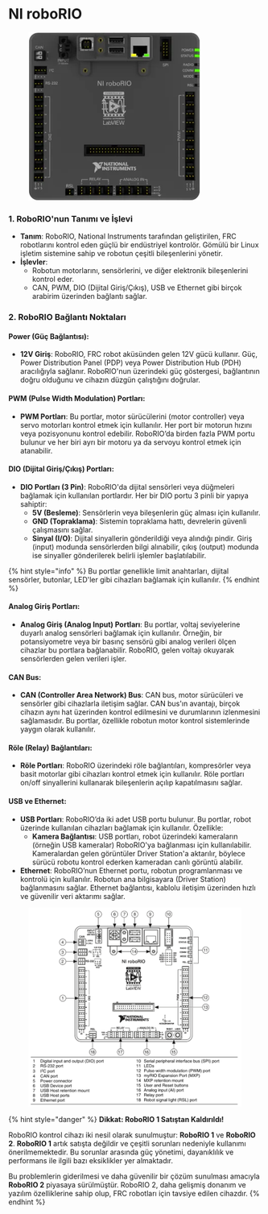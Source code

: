 # NI roboRIO

<div align="left">

<figure><img src="../../.gitbook/assets/image.png" alt=""><figcaption></figcaption></figure>

</div>

### 1. **RoboRIO'nun Tanımı ve İşlevi**

* **Tanım**: RoboRIO, National Instruments tarafından geliştirilen, FRC robotlarını kontrol eden güçlü bir endüstriyel kontrolör. Gömülü bir Linux işletim sistemine sahip ve robotun çeşitli bileşenlerini yönetir.
* **İşlevler**:
  * Robotun motorlarını, sensörlerini, ve diğer elektronik bileşenlerini kontrol eder.
  * CAN, PWM, DIO (Dijital Giriş/Çıkış), USB ve Ethernet gibi birçok arabirim üzerinden bağlantı sağlar.

### 2. **RoboRIO Bağlantı Noktaları**

#### **Power (Güç Bağlantısı):**

* **12V Giriş**: RoboRIO, FRC robot aküsünden gelen 12V gücü kullanır. Güç, Power Distribution Panel (PDP) veya Power Distribution Hub (PDH) aracılığıyla sağlanır. RoboRIO'nun üzerindeki güç göstergesi, bağlantının doğru olduğunu ve cihazın düzgün çalıştığını doğrular.

#### **PWM (Pulse Width Modulation) Portları:**

* **PWM Portları**: Bu portlar, motor sürücülerini (motor controller) veya servo motorları kontrol etmek için kullanılır. Her port bir motorun hızını veya pozisyonunu kontrol edebilir. RoboRIO’da birden fazla PWM portu bulunur ve her biri ayrı bir motoru ya da servoyu kontrol etmek için atanabilir.

#### **DIO (Dijital Giriş/Çıkış) Portları:**

* **DIO Portları (3 Pin)**: RoboRIO'da dijital sensörleri veya düğmeleri bağlamak için kullanılan portlardır. Her bir DIO portu 3 pinli bir yapıya sahiptir:
  * **5V (Besleme)**: Sensörlerin veya bileşenlerin güç alması için kullanılır.
  * **GND (Topraklama)**: Sistemin topraklama hattı, devrelerin güvenli çalışmasını sağlar.
  * **Sinyal (I/O)**: Dijital sinyallerin gönderildiği veya alındığı pindir. Giriş (input) modunda sensörlerden bilgi alınabilir, çıkış (output) modunda ise sinyaller gönderilerek belirli işlemler başlatılabilir.

{% hint style="info" %}
Bu portlar genellikle limit anahtarları, dijital sensörler, butonlar, LED'ler gibi cihazları bağlamak için kullanılır.
{% endhint %}

#### **Analog Giriş Portları:**

* **Analog Giriş (Analog Input) Portları**: Bu portlar, voltaj seviyelerine duyarlı analog sensörleri bağlamak için kullanılır. Örneğin, bir potansiyometre veya bir basınç sensörü gibi analog verileri ölçen cihazlar bu portlara bağlanabilir. RoboRIO, gelen voltajı okuyarak sensörlerden gelen verileri işler.

#### **CAN Bus:**

* **CAN (Controller Area Network) Bus**: CAN bus, motor sürücüleri ve sensörler gibi cihazlarla iletişim sağlar. CAN bus'ın avantajı, birçok cihazın aynı hat üzerinden kontrol edilmesini ve durumlarının izlenmesini sağlamasıdır. Bu portlar, özellikle robotun motor kontrol sistemlerinde yaygın olarak kullanılır.

#### **Röle (Relay) Bağlantıları:**

* **Röle Portları**: RoboRIO üzerindeki röle bağlantıları, kompresörler veya basit motorlar gibi cihazları kontrol etmek için kullanılır. Röle portları on/off sinyallerini kullanarak bileşenlerin açılıp kapatılmasını sağlar.

#### **USB ve Ethernet:**

* **USB Portları**: RoboRIO’da iki adet USB portu bulunur. Bu portlar, robot üzerinde kullanılan cihazları bağlamak için kullanılır. Özellikle:
  * **Kamera Bağlantısı**: USB portları, robot üzerindeki kameraların (örneğin USB kameralar) RoboRIO'ya bağlanması için kullanılabilir. Kameralardan gelen görüntüler Driver Station'a aktarılır, böylece sürücü robotu kontrol ederken kameradan canlı görüntü alabilir.
* **Ethernet**: RoboRIO’nun Ethernet portu, robotun programlanması ve kontrolü için kullanılır. Robotun ana bilgisayara (Driver Station) bağlanmasını sağlar. Ethernet bağlantısı, kablolu iletişim üzerinden hızlı ve güvenilir veri aktarımı sağlar.

<figure><img src="../../.gitbook/assets/image (1).png" alt=""><figcaption></figcaption></figure>

{% hint style="danger" %}
**Dikkat: RoboRIO 1 Satıştan Kaldırıldı!**

RoboRIO kontrol cihazı iki nesil olarak sunulmuştur: **RoboRIO 1** ve **RoboRIO 2**. **RoboRIO 1** artık satışta değildir ve çeşitli sorunları nedeniyle kullanımı önerilmemektedir. Bu sorunlar arasında güç yönetimi, dayanıklılık ve performans ile ilgili bazı eksiklikler yer almaktadır.

Bu problemlerin giderilmesi ve daha güvenilir bir çözüm sunulması amacıyla **RoboRIO 2** piyasaya sürülmüştür. RoboRIO 2, daha gelişmiş donanım ve yazılım özelliklerine sahip olup, FRC robotları için tavsiye edilen cihazdır.
{% endhint %}

